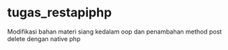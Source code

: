 # tugas_restapiphp
Modifikasi bahan materi siang kedalam oop dan penambahan method post delete dengan native php
